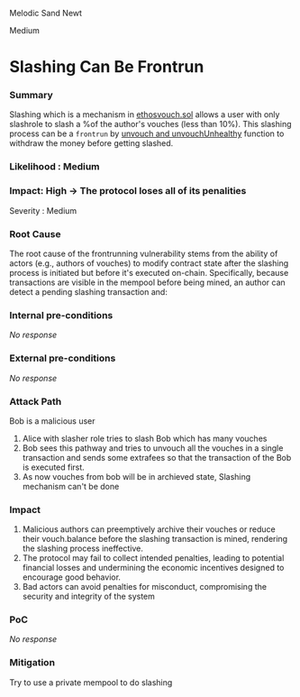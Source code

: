 Melodic Sand Newt

Medium

# Slashing Can Be Frontrun

### Summary

Slashing which is a mechanism in [ethosvouch.sol](https://github.com/sherlock-audit/2024-11-ethos-network-ii/blob/main/ethos/packages/contracts/contracts/EthosVouch.sol#L520C1-L545C6) allows a user with only slashrole to slash a %of the author's vouches (less than 10%). This slashing process can be a `frontrun` by [unvouch and unvouchUnhealthy](https://github.com/sherlock-audit/2024-11-ethos-network-ii/blob/main/ethos/packages/contracts/contracts/EthosVouch.sol#L453) function to withdraw the money before getting slashed.


### Likelihood : Medium 
### Impact: High  -> The protocol loses all of its penalities

Severity : Medium 

### Root Cause

The root cause of the frontrunning vulnerability stems from the ability of actors (e.g., authors of vouches) to modify contract state after the slashing process is initiated but before it's executed on-chain. Specifically, because transactions are visible in the mempool before being mined, an author can detect a pending slashing transaction and:



### Internal pre-conditions

_No response_

### External pre-conditions

_No response_

### Attack Path


Bob is a malicious user 
1. Alice with slasher role tries to slash Bob which has many vouches 
2. Bob sees this pathway and tries to unvouch all the vouches in a single transaction and sends some extrafees so that the transaction of the Bob is executed first.
3. As now vouches from bob will be in archieved state, Slashing mechanism can't be done 

### Impact

1. Malicious authors can preemptively archive their vouches or reduce their vouch.balance before the slashing transaction is mined, rendering the slashing process ineffective.
2. The protocol may fail to collect intended penalties, leading to potential financial losses and undermining the economic incentives designed to encourage good behavior.
3. Bad actors can avoid penalties for misconduct, compromising the security and integrity of the system

### PoC

_No response_

### Mitigation

Try to use a private mempool to do slashing 
